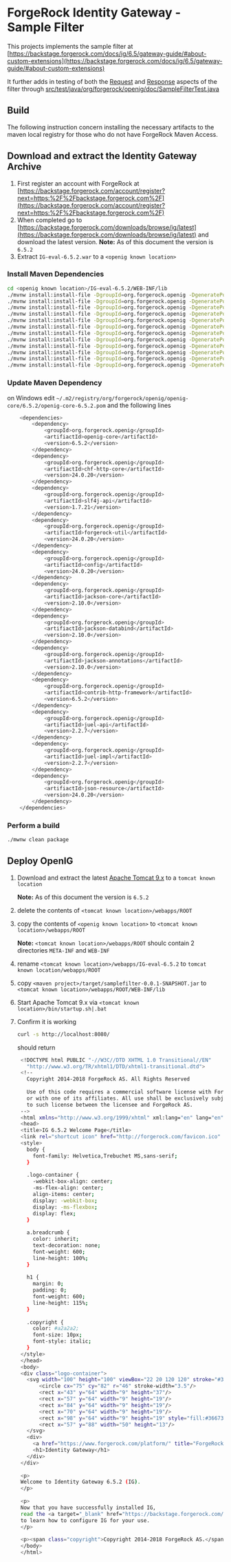# ForgeRock Identity Gateway - Sample Filter

This projects implements the sample filter at [https://backstage.forgerock.com/docs/ig/6.5/gateway-guide/#about-custom-extensions](https://backstage.forgerock.com/docs/ig/6.5/gateway-guide/#about-custom-extensions)

It further adds in testing of both the [Request](src/test/java/org/forgerock/openig/doc/SampleFilterTest.java#L125-L156) and [Response](src/test/java/org/forgerock/openig/doc/SampleFilterTest.java#L125-L156) aspects of the filter through [src/test/java/org/forgerock/openig/doc/SampleFilterTest.java](src/test/java/org/forgerock/openig/doc/SampleFilterTest.java#L125-L156)


## Build

The following instruction concern installing the necessary artifacts to the maven local registry for those who do not have ForgeRock Maven Access.

## Download and extract the Identity Gateway Archive

1. First register an account with ForgeRock at [https://backstage.forgerock.com/account/register?next=https:%2F%2Fbackstage.forgerock.com%2F](https://backstage.forgerock.com/account/register?next=https:%2F%2Fbackstage.forgerock.com%2F)
2. When completed go to [https://backstage.forgerock.com/downloads/browse/ig/latest](https://backstage.forgerock.com/downloads/browse/ig/latest) and download the latest version.
   **__Note:__**  As of this document the version is `6.5.2`
3. Extract `IG-eval-6.5.2.war` to a `<openig known location>`

### Install Maven Dependencies

```bash
cd <openig known location>/IG-eval-6.5.2/WEB-INF/lib
./mvnw install:install-file -DgroupId=org.forgerock.openig -DgeneratePom=true -Dfile=openig-core-6.5.2.jar -DartifactId=openig-core -Dversion=6.5.2 -Dpackaging=jar
./mvnw install:install-file -DgroupId=org.forgerock.openig -DgeneratePom=true -Dfile=chf-http-core-24.0.20.jar -DartifactId=chf-http-core -Dversion=24.0.20 -Dpackaging=jar
./mvnw install:install-file -DgroupId=org.forgerock.openig -DgeneratePom=true -Dfile=slf4j-api-1.7.21.jar -DartifactId=slf4j-api -Dversion=1.7.21 -Dpackaging=jar
./mvnw install:install-file -DgroupId=org.forgerock.openig -DgeneratePom=true -Dfile=forgerock-util-24.0.20.jar -DartifactId=forgerock-util -Dversion=24.0.20 -Dpackaging=jar
./mvnw install:install-file -DgroupId=org.forgerock.openig -DgeneratePom=true -Dfile=config-24.0.20.jar -DartifactId=config -Dversion=24.0.20 -Dpackaging=jar
./mvnw install:install-file -DgroupId=org.forgerock.openig -DgeneratePom=true -Dfile=jackson-core-2.10.0.jar -DartifactId=jackson-core -Dversion=2.10.0 -Dpackaging=jar
./mvnw install:install-file -DgroupId=org.forgerock.openig -DgeneratePom=true -Dfile=jackson-databind-2.10.0.jar -DartifactId=jackson-databind -Dversion=2.10.0 -Dpackaging=jar
./mvnw install:install-file -DgroupId=org.forgerock.openig -DgeneratePom=true -Dfile=jackson-annotations-2.10.0.jar -DartifactId=jackson-annotations -Dversion=2.10.0 -Dpackaging=jar
./mvnw install:install-file -DgroupId=org.forgerock.openig -DgeneratePom=true -Dfile=contrib-http-framework-6.5.2.jar -DartifactId=contrib-http-framework -Dversion=6.5.2 -Dpackaging=jar
./mvnw install:install-file -DgroupId=org.forgerock.openig -DgeneratePom=true -Dfile=juel-api-2.2.7.jar -DartifactId=juel-api -Dversion=2.2.7 -Dpackaging=jar
./mvnw install:install-file -DgroupId=org.forgerock.openig -DgeneratePom=true -Dfile=juel-impl-2.2.7.jar -DartifactId=juel-impl -Dversion=2.2.7 -Dpackaging=jar
./mvnw install:install-file -DgroupId=org.forgerock.openig -DgeneratePom=true -Dfile=json-resource-24.0.20.jar -DartifactId=json-resource -Dversion=24.0.20 -Dpackaging=jar
```

### Update Maven Dependency

on Windows
edit `~/.m2/registry/org/forgerock/openig/openig-core/6.5.2/openig-core-6.5.2.pom` and the following lines

```bash
    <dependencies>
		<dependency>
			<groupId>org.forgerock.openig</groupId>
			<artifiactId>openig-core</artifactId>
			<version>6.5.2</version>
		</dependency>
		<dependency>
			<groupId>org.forgerock.openig</groupId>
			<artifiactId>chf-http-core</artifactId>
			<version>24.0.20</version>
		</dependency>
		<dependency>
			<groupId>org.forgerock.openig</groupId>
			<artifiactId>slf4j-api</artifactId>
			<version>1.7.21</version>
		</dependency>
		<dependency>
			<groupId>org.forgerock.openig</groupId>
			<artifiactId>forgerock-util</artifactId>
			<version>24.0.20</version>
		</dependency>
		<dependency>
			<groupId>org.forgerock.openig</groupId>
			<artifiactId>config</artifactId>
			<version>24.0.20</version>
		</dependency>
		<dependency>
			<groupId>org.forgerock.openig</groupId>
			<artifiactId>jackson-core</artifactId>
			<version>2.10.0</version>
		</dependency>
		<dependency>
			<groupId>org.forgerock.openig</groupId>
			<artifiactId>jackson-databind</artifactId>
			<version>2.10.0</version>
		</dependency>
		<dependency>
			<groupId>org.forgerock.openig</groupId>
			<artifiactId>jackson-annotations</artifactId>
			<version>2.10.0</version>
		</dependency>
		<dependency>
			<groupId>org.forgerock.openig</groupId>
			<artifiactId>contrib-http-framework</artifactId>
			<version>6.5.2</version>
		</dependency>
		<dependency>
			<groupId>org.forgerock.openig</groupId>
			<artifiactId>juel-api</artifactId>
			<version>2.2.7</version>
		</dependency>
		<dependency>
			<groupId>org.forgerock.openig</groupId>
			<artifiactId>juel-impl</artifactId>
			<version>2.2.7</version>
		</dependency>
		<dependency>
			<groupId>org.forgerock.openig</groupId>
			<artifiactId>json-resource</artifactId>
			<version>24.0.20</version>
		</dependency>
	</dependencies>
```

### Perform a build

```bash
./mwnw clean package
```

## Deploy OpenIG

1. Download and extract the latest [Apache Tomcat 9.x](https://tomcat.apache.org/download-90.cgi) to a `tomcat known location`
   
   **__Note:__** As of this document the version is `6.5.2`
   
1. delete the contents of `<tomcat known location>/webapps/ROOT`

1. copy the contents of `<openig known location>` to `<tomcat known location>/webapps/ROOT`
   
   **__Note:__** `<tomcat known location>/webapps/ROOT` shoulc contain 2 directories `META-INF` and `WEB-INF`
   
1. rename `<tomcat known location>/webapps/IG-eval-6.5.2` to `tomcat known location/webapps/ROOT`

1. copy `<maven project>/target/samplefilter-0.0.1-SNAPSHOT.jar` to `<tomcat known location>/webapps/ROOT/WEB-INF/lib`

1. Start Apache Tomcat 9.x via `<tomcat known location>/bin/startup.sh|.bat`

1. Confirm it is working 
   ```bash
   curl -s http://localhost:8080/
   ```
   should return
   ```bash
	<!DOCTYPE html PUBLIC "-//W3C//DTD XHTML 1.0 Transitional//EN"
	  "http://www.w3.org/TR/xhtml1/DTD/xhtml1-transitional.dtd">
	<!--
	  Copyright 2014-2018 ForgeRock AS. All Rights Reserved
	
	  Use of this code requires a commercial software license with ForgeRock AS.
	  or with one of its affiliates. All use shall be exclusively subject
	  to such license between the licensee and ForgeRock AS.
	-->
	<html xmlns="http://www.w3.org/1999/xhtml" xml:lang="en" lang="en">
	<head>
	<title>IG 6.5.2 Welcome Page</title>
	<link rel="shortcut icon" href="http://forgerock.com/favicon.ico" />
	<style>
	  body {
	    font-family: Helvetica,Trebuchet MS,sans-serif;
	  }
	
	  .logo-container {
	    -webkit-box-align: center;
	    -ms-flex-align: center;
	    align-items: center;
	    display: -webkit-box;
	    display: -ms-flexbox;
	    display: flex;
	  }
	
	  a.breadcrumb {
	    color: inherit;
	    text-decoration: none;
	    font-weight: 600;
	    line-height: 100%;
	  }
	
	  h1 {
	    margin: 0;
	    padding: 0;
	    font-weight: 600;
	    line-height: 115%;
	  }
	
	  .copyright {
	    color: #a2a2a2;
	    font-size: 10px;
	    font-style: italic;
	  }
	</style>
	</head>
	<body>
	<div class="logo-container">
	  <svg width="100" height="100" viewBox="22 20 120 120" stroke="#366732" stroke-width="1.6" fill="#ffffff">
	      <circle cx="75" cy="82" r="46" stroke-width="3.5"/>
	      <rect x="43" y="64" width="9" height="37"/>
	      <rect x="57" y="64" width="9" height="19"/>
	      <rect x="84" y="64" width="9" height="19"/>
	      <rect x="70" y="64" width="9" height="19"/>
	      <rect x="98" y="64" width="9" height="19" style="fill:#366732" />
	      <rect x="57" y="88" width="50" height="13"/>
	  </svg>
	  <div>
	    <a href="https://www.forgerock.com/platform/" title="ForgeRock Identity Platform" class="breadcrumb">ForgeRock Identity Platform&trade;</a>
	    <h1>Identity Gateway</h1>
	  </div>
	</div>
	
	<p>
	Welcome to Identity Gateway 6.5.2 (IG).
	</p>
	
	<p>
	Now that you have successfully installed IG,
	read the <a target="_blank" href="https://backstage.forgerock.com/docs/ig/6.5">documentation</a>
	to learn how to configure IG for your use.
	</p>
	
	<p><span class="copyright">Copyright 2014-2018 ForgeRock AS.</span></p>
	</body>
	</html>
   ```